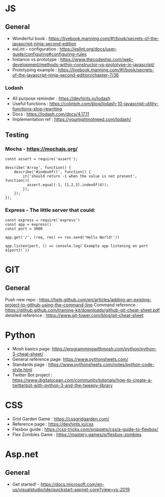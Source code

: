 # JS

## General
- Wonderful book : https://livebook.manning.com/#!/book/secrets-of-the-javascript-ninja-second-edition
- esLint - configuration : https://eslint.org/docs/user-guide/configuring#configuring-rules
- Instance vs prototype : https://www.thecodeship.com/web-development/methods-within-constructor-vs-prototype-in-javascript/
- Prototyping example : https://livebook.manning.com/#!/book/secrets-of-the-javascript-ninja-second-edition/chapter-7/36


### Lodash 
- All purpose reminder : https://devhints.io/lodash 
- Useful functions : https://colintoh.com/blog/lodash-10-javascript-utility-functions-stop-rewriting 
- Docs : https://lodash.com/docs/4.17.11 
- Implementation ref : https://youmightnotneed.com/lodash/ 

## Testing

### Mocha - https://mochajs.org/
```
const assert = require('assert');

describe('Array', function() {
	describe('#indexOf()', function() {
		it('should return -1 when the value is not present', function(){
		  assert.equal(-1, [1,2,3].indexOf(4));
		});
	});
});
```

### Express - The little server that could:

```
const express = require('express')
const app = express()
const port = 3000

app.get('/', (req, res) => res.send('Hello World!'))

app.listen(port, () => console.log(`Example app listening on port ${port}!`))
```


# GIT

## General
Push new repo : https://help.github.com/en/articles/adding-an-existing-project-to-github-using-the-command-line 
Command reference : https://github.github.com/training-kit/downloads/github-git-cheat-sheet.pdf
detailed reference : https://www.git-tower.com/blog/git-cheat-sheet

# Python
- Mosh basics page: https://programmingwithmosh.com/python/python-3-cheat-sheet/
- General reference page: https://www.pythonsheets.com/
- Standards page : https://www.pythonsheets.com/notes/python-code-style.html
- Twitter Bot project : https://www.digitalocean.com/community/tutorials/how-to-create-a-twitterbot-with-python-3-and-the-tweepy-library


# CSS 
- Grid Garden Game : https://cssgridgarden.com/
- Reference page : https://devhints.io/css
- Flexbox guide : https://css-tricks.com/snippets/css/a-guide-to-flexbox/
- Flex Zombies Game : https://mastery.games/p/flexbox-zombies

# Asp.net
## General
- Get started! - https://docs.microsoft.com/en-us/visualstudio/ide/quickstart-aspnet-core?view=vs-2019

